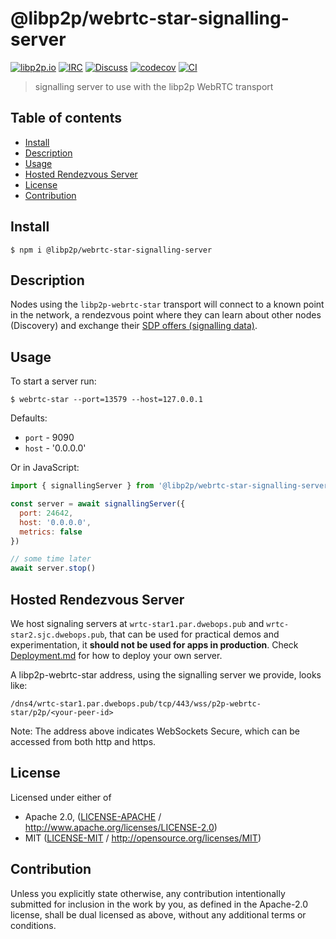 # @libp2p/webrtc-star-signalling-server <!-- omit in toc -->

[![libp2p.io](https://img.shields.io/badge/project-libp2p-yellow.svg?style=flat-square)](http://libp2p.io/)
[![IRC](https://img.shields.io/badge/freenode-%23libp2p-yellow.svg?style=flat-square)](http://webchat.freenode.net/?channels=%23libp2p)
[![Discuss](https://img.shields.io/discourse/https/discuss.libp2p.io/posts.svg?style=flat-square)](https://discuss.libp2p.io)
[![codecov](https://img.shields.io/codecov/c/github/libp2p/js-libp2p-webrtc-star.svg?style=flat-square)](https://codecov.io/gh/libp2p/js-libp2p-webrtc-star)
[![CI](https://img.shields.io/github/workflow/status/libp2p/js-libp2p-interfaces/test%20&%20maybe%20release/master?style=flat-square)](https://github.com/libp2p/js-libp2p-webrtc-star/actions/workflows/js-test-and-release.yml)

> signalling server to use with the libp2p WebRTC transport

## Table of contents <!-- omit in toc -->

- [Install](#install)
- [Description](#description)
- [Usage](#usage)
- [Hosted Rendezvous Server](#hosted-rendezvous-server)
- [License](#license)
- [Contribution](#contribution)

## Install

```console
$ npm i @libp2p/webrtc-star-signalling-server
```

## Description

Nodes using the `libp2p-webrtc-star` transport will connect to a known point in the network, a rendezvous point where they can learn about other nodes (Discovery) and exchange their [SDP offers (signalling data)](https://www.html5rocks.com/en/tutorials/webrtc/infrastructure/).

## Usage

To start a server run:

```console
$ webrtc-star --port=13579 --host=127.0.0.1
```

Defaults:

- `port` - 9090
- `host` - '0.0.0.0'

Or in JavaScript:

```js
import { signallingServer } from '@libp2p/webrtc-star-signalling-server'

const server = await signallingServer({
  port: 24642,
  host: '0.0.0.0',
  metrics: false
})

// some time later
await server.stop()
```

## Hosted Rendezvous Server

We host signaling servers at `wrtc-star1.par.dwebops.pub` and `wrtc-star2.sjc.dwebops.pub`, that can be used for practical demos and experimentation, it **should not be used for apps in production**. Check [Deployment.md](./DEPLOYMENT.md) for how to deploy your own server.

A libp2p-webrtc-star address, using the signalling server we provide, looks like:

`/dns4/wrtc-star1.par.dwebops.pub/tcp/443/wss/p2p-webrtc-star/p2p/<your-peer-id>`

Note: The address above indicates WebSockets Secure, which can be accessed from both http and https.

## License

Licensed under either of

- Apache 2.0, ([LICENSE-APACHE](LICENSE-APACHE) / <http://www.apache.org/licenses/LICENSE-2.0>)
- MIT ([LICENSE-MIT](LICENSE-MIT) / <http://opensource.org/licenses/MIT>)

## Contribution

Unless you explicitly state otherwise, any contribution intentionally submitted for inclusion in the work by you, as defined in the Apache-2.0 license, shall be dual licensed as above, without any additional terms or conditions.
